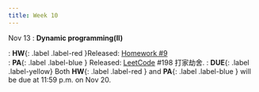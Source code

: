 ```yaml
---
title: Week 10
---
```


Nov 13
: **Dynamic programming(II)**

:  **HW**{: .label .label-red }Released: [Homework #9](https://basics.sjtu.edu.cn/~yangqizhe/pdf/algo2023w/homework/Algo-hw9.pdf)  
: **PA**{: .label .label-blue } Released: [LeetCode](https://leetcode.cn/problems/house-robber/) #198 打家劫舍.
: **DUE**{: .label .label-yellow} Both **HW**{: .label .label-red } and  **PA**{: .label .label-blue } will be due at 11:59 p.m. on Nov 20. 
  

